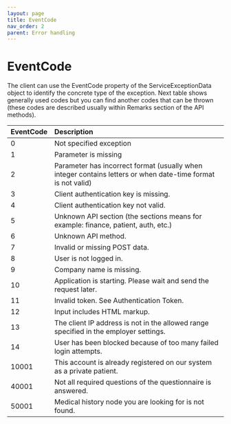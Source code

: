 ```yaml
---
layout: page
title: EventCode
nav_order: 2
parent: Error handling
---
```


# EventCode

The client can use the EventCode property of the ServiceExceptionData object to identify the concrete type of the exception. Next table shows generally used codes but you can find another codes that can be thrown (these codes are described usually within Remarks section of the API methods).

| EventCode | Description       |
|:----------|:------------------|
| 0   | Not specified exception |
| 1   | Parameter is missing |
| 2   | Parameter has incorrect format (usually when integer contains letters or when date-time format is not valid) |
| 3   | Client authentication key is missing. |
| 4   | Client authentication key not valid. |
| 5   | Unknown API section (the sections means for example: finance, patient, auth, etc.) |
| 6   | Unknown API method. |
| 7   | Invalid or missing POST data. |
| 8   | User is not logged in. |
| 9   | Company name is missing. |
| 10  | Application is starting. Please wait and send the request later. |
| 11  | Invalid token. See Authentication Token. |
| 12  | Input includes HTML markup. |
| 13  | The client IP address is not in the allowed range specified in the employer settings. |
| 14  | User has been blocked because of too many failed login attempts. |
| 10001 | This account is already registered on our system as a private patient. |
| 40001 | Not all required questions of the questionnaire is answered. |
| 50001 | Medical history node you are looking for is not found. |
